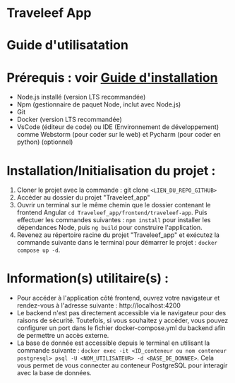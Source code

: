 # Traveleef App

# Guide d'utilisatation 

# Prérequis : voir [Guide d'installation](Guide%20d'installation.pdf)
- Node.js installé (version LTS recommandée)
- Npm (gestionnaire de paquet Node, inclut avec Node.js)
- Git
- Docker (version LTS recommandée)
- VsCode (éditeur de code) ou IDE (Environnement de développement) comme Webstorm (pour coder sur le web) et Pycharm (pour coder en python) (optionnel)

# Installation/Initialisation du projet : 

1. Cloner le projet avec la commande : git clone ```<LIEN_DU_REPO_GITHUB>```
2. Accéder au dossier du projet "Traveleef_app"
3. Ouvrir un terminal sur le même chemin que le dossier contenant le frontend Angular ```cd Traveleef_app/frontend/traveleef-app```. Puis effectuer les commandes suivantes : ```npm install``` pour installer les dépendances Node, puis ```ng build``` pour construire l'application.
4. Revenez au répertoire racine du projet "Traveleef_app" et exécutez la commande suivante dans le terminal pour démarrer le projet : ```docker compose up -d```.

# Information(s) utilitaire(s) : 

- Pour accéder à l'application côté frontend, ouvrez votre navigateur et rendez-vous à l'adresse suivante : http://localhost:4200
- Le backend n'est pas directement accessible via le navigateur pour des raisons de sécurité. Toutefois, si vous souhaitez y accéder, vous pouvez configurer un port dans le fichier docker-compose.yml du backend afin de permettre un accès externe.
- La base de donnée est accessible depuis le terminal en utilisant la commande suivante : ```docker exec -it <ID_conteneur ou nom conteneur postgresql> psql -U <NOM_UTILISATEUR> -d <BASE_DE_DONNEE>```. Cela vous permet de vous connecter au conteneur PostgreSQL pour interagir avec la base de données.

